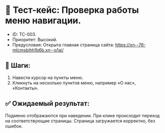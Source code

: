# 🧪 Тест-кейс: Проверка работы меню навигации.
- ID: TC-003.
- Приоритет: Высокий.
- Предусловия: Открыта главная страница сайта: https://xn--76-mlcmsbihh1b6b.xn--p1ai/ 
 
## 🔄 Шаги:
1. Навести курсор на пункты меню.
2. Кликнуть на несколько пунктов меню, например «О нас», «Контакты».

## ✅ Ожидаемый результат:
Подменю отображаются при наведении.
При клике происходит переход на соответствующие страницы.
Страница загружается корректно, без ошибок.


